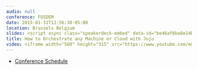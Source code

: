 ```yaml
---
audio: null
conference: FOSDEM
date: 2015-01-31T12:56:38-05:00
location: Brussels Belgium
slides: <script async class="speakerdeck-embed" data-id="be46af6ba8e14b6984a893227340d9b9" data-ratio="1.33159947984395" src="//speakerdeck.com/assets/embed.js"></script>
title: How to Orchestrate any Machine or Cloud with Juju
video: <iframe width="560" height="315" src="https://www.youtube.com/embed/JOq8YrRUFFc" frameborder="0" allowfullscreen></iframe>
---
```


- [Conference Schedule](https://fosdem.org/2015/schedule/track/configuration_management/)
